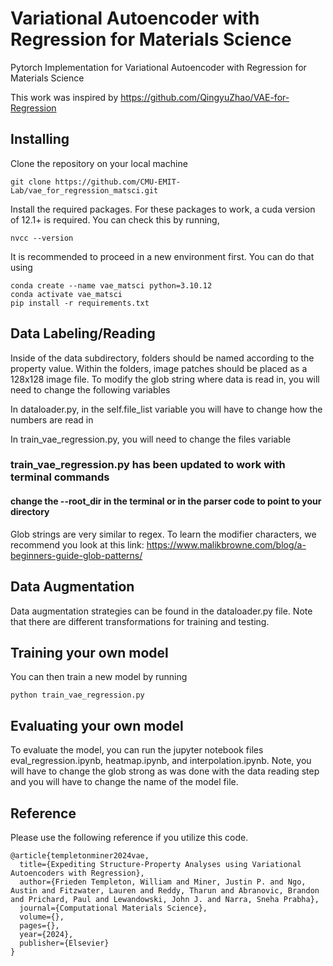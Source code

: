 # Variational Autoencoder with Regression for Materials Science


Pytorch Implementation for Variational Autoencoder with Regression for Materials Science

This work was inspired by https://github.com/QingyuZhao/VAE-for-Regression 



## Installing

Clone the repository on your local machine
```shell
git clone https://github.com/CMU-EMIT-Lab/vae_for_regression_matsci.git
```
Install the required packages. For these packages to work, a cuda version of 12.1+ is required. You can check this by running, 

```shell
nvcc --version
```

 It is recommended to proceed in a new environment first. You can do that using

```shell
conda create --name vae_matsci python=3.10.12
conda activate vae_matsci
pip install -r requirements.txt
```



## Data Labeling/Reading

Inside of the data subdirectory, folders should be named according to the property value. Within the folders, image patches should be placed as a 128x128 image file. To modify the glob string where data is read in, you will need to change the following variables

In dataloader.py, in the self.file_list variable you will have to change how the numbers are read in

In train_vae_regression.py, you will need to change the files variable
### train_vae_regression.py has been updated to work with terminal commands
#### change the --root_dir in the terminal or in the parser code to point to your directory

Glob strings are very similar to regex. To learn the modifier characters, we recommend you look at this link: https://www.malikbrowne.com/blog/a-beginners-guide-glob-patterns/



## Data Augmentation

Data augmentation strategies can be found in the dataloader.py file. Note that there are different transformations for training and testing.



## Training your own model


You can then train a new model by running

```shell
python train_vae_regression.py
```



## Evaluating your own model

To evaluate the model, you can run the jupyter notebook files eval_regression.ipynb, heatmap.ipynb, and interpolation.ipynb. Note, you will have to change the glob strong as was done with the data reading step and you will have to change the name of the model file.



## Reference

Please use the following reference if you utilize this code.

```
@article{templetonminer2024vae,
  title={Expediting Structure-Property Analyses using Variational Autoencoders with Regression},
  author={Frieden Templeton, William and Miner, Justin P. and Ngo, Austin and Fitzwater, Lauren and Reddy, Tharun and Abranovic, Brandon and Prichard, Paul and Lewandowski, John J. and Narra, Sneha Prabha},
  journal={Computational Materials Science},
  volume={},
  pages={},
  year={2024},
  publisher={Elsevier}
}
